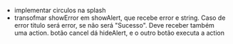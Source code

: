 - implementar circulos na splash
- transofmar showError em showAlert, que recebe error e string. Caso de error titulo será error, se não será "Sucesso". Deve receber também uma action. botão cancel dá hideAlert, e o outro botão executa a action

